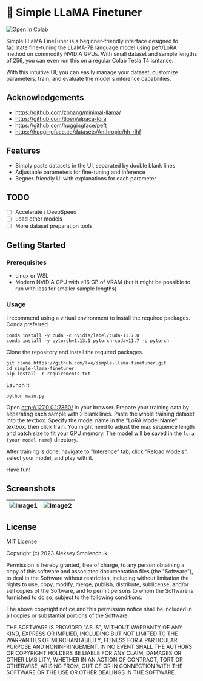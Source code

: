 # 🦙 Simple LLaMA Finetuner

[![Open In Colab](https://colab.research.google.com/assets/colab-badge.svg)](https://colab.research.google.com/github/lxe/simple-llama-finetuner/blob/master/Simple_LLaMA_FineTuner.ipynb)

Simple LLaMA FineTuner is a beginner-friendly interface designed to facilitate fine-tuning the LLaMA-7B language model using peft/LoRA method on commodity NVIDIA GPUs. With small dataset and sample lengths of 256, you can even run this on a regular Colab Tesla T4 isntance.

With this intuitive UI, you can easily manage your dataset, customize parameters, train, and evaluate the model's inference capabilities.

## Acknowledgements

 - https://github.com/zphang/minimal-llama/
 - https://github.com/tloen/alpaca-lora
 - https://github.com/huggingface/peft
 - https://huggingface.co/datasets/Anthropic/hh-rlhf

## Features

- Simply paste datasets in the UI, separated by double blank lines
- Adjustable parameters for fine-tuning and inference
- Begner-friendly UI with explanations for each parameter

## TODO

- [ ] Accelerate / DeepSpeed 
- [ ] Load other models
- [ ] More dataset preparation tools

## Getting Started

### Prerequisites

- Linux or WSL
- Modern NVIDIA GPU with >16 GB of VRAM (but it might be possible to run with less for smaller sample lengths)

### Usage

I recommend using a virtual environment to install the required packages. Conda preferred

```
conda install -y cuda -c nvidia/label/cuda-11.7.0
conda install -y pytorch=1.13.1 pytorch-cuda=11.7 -c pytorch
```

Clone the repository and install the required packages.

```
git clone https://github.com/lxe/simple-llama-finetuner.git
cd simple-llama-finetuner
pip install -r requirements.txt
```

Launch it

```
python main.py
```

Open http://127.0.0.1:7860/ in your browser. Prepare your training data by separating each sample with 2 blank lines. Paste the whole training dataset into the textbox. Specify the model name in the "LoRA Model Name" textbox, then click train. You might need to adjust the max sequence length and batch size to fit your GPU memory. The model will be saved in the `lora-{your model name}` directory.

After training is done, navigate to "Inference" tab, click "Reload Models", select your model, and play with it.

Have fun!

## Screenshots

|![Image1](https://user-images.githubusercontent.com/1486609/226793136-84531388-4081-49bb-b982-3f47e6ec25cd.png) | ![Image2](https://user-images.githubusercontent.com/1486609/226809466-b1eb6f3f-4049-4a41-a2e3-52b06a6e1230.png) |
|:---:|:---:|

## License

MIT License

Copyright (c) 2023 Aleksey Smolenchuk

Permission is hereby granted, free of charge, to any person obtaining a copy of this software and associated documentation files (the "Software"), to deal in the Software without restriction, including without limitation the rights to use, copy, modify, merge, publish, distribute, sublicense, and/or sell copies of the Software, and to permit persons to whom the Software is furnished to do so, subject to the following conditions:

The above copyright notice and this permission notice shall be included in all copies or substantial portions of the Software.

THE SOFTWARE IS PROVIDED "AS IS", WITHOUT WARRANTY OF ANY KIND, EXPRESS OR IMPLIED, INCLUDING BUT NOT LIMITED TO THE WARRANTIES OF MERCHANTABILITY, FITNESS FOR A PARTICULAR PURPOSE AND NONINFRINGEMENT. IN NO EVENT SHALL THE AUTHORS OR COPYRIGHT HOLDERS BE LIABLE FOR ANY CLAIM, DAMAGES OR OTHER LIABILITY, WHETHER IN AN ACTION OF CONTRACT, TORT OR OTHERWISE, ARISING FROM, OUT OF OR IN CONNECTION WITH THE SOFTWARE OR THE USE OR OTHER DEALINGS IN THE SOFTWARE.
